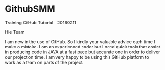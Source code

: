 # GithubSMM
Training GitHub Tutorial - 20180211

Hie Team

I am new in the use of GitHub. So I kindly your valuable advice each time I make a mistake. I am an experienced coder but I need quick tools that assist in producing code in JAVA at a fast pace but accurate one in order to deliver our project on time.
I am very happy to be using this GitHub platform to work as a team on parts of the project.
